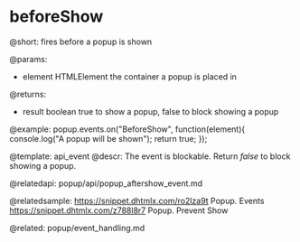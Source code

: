 beforeShow
=============

@short:
fires before a popup is shown


@params:
- element 		HTMLElement		 the container a popup is placed in

@returns:
- result		boolean			true to show a popup, false to block showing a popup

@example:
popup.events.on("BeforeShow", function(element){
    console.log("A popup will be shown");
    return true;
});


@template: api_event
@descr:
The event is blockable. Return *false* to block showing a popup.

@relatedapi:
popup/api/popup_aftershow_event.md

@relatedsample: 
https://snippet.dhtmlx.com/ro2lza9t	Popup. Events
https://snippet.dhtmlx.com/z788l8r7	Popup. Prevent Show

@related: popup/event_handling.md
